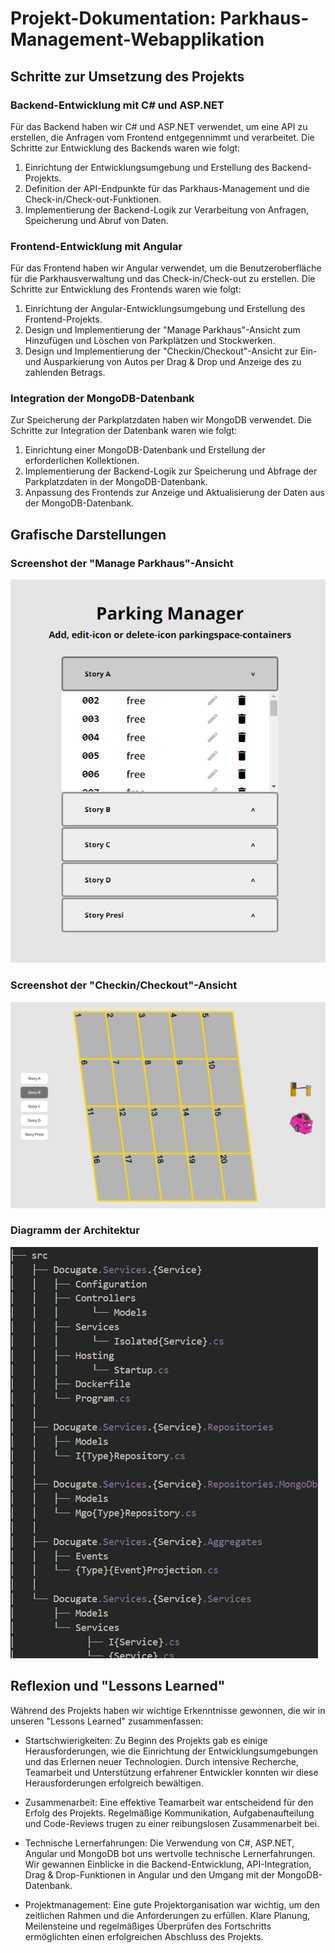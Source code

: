 # Projekt-Dokumentation: Parkhaus-Management-Webapplikation

## Schritte zur Umsetzung des Projekts

### Backend-Entwicklung mit C# und ASP.NET

Für das Backend haben wir C# und ASP.NET verwendet, um eine API zu erstellen, die Anfragen vom Frontend entgegennimmt und verarbeitet. Die Schritte zur Entwicklung des Backends waren wie folgt:

1. Einrichtung der Entwicklungsumgebung und Erstellung des Backend-Projekts.
2. Definition der API-Endpunkte für das Parkhaus-Management und die Check-in/Check-out-Funktionen.
3. Implementierung der Backend-Logik zur Verarbeitung von Anfragen, Speicherung und Abruf von Daten.

### Frontend-Entwicklung mit Angular

Für das Frontend haben wir Angular verwendet, um die Benutzeroberfläche für die Parkhausverwaltung und das Check-in/Check-out zu erstellen. Die Schritte zur Entwicklung des Frontends waren wie folgt:

1. Einrichtung der Angular-Entwicklungsumgebung und Erstellung des Frontend-Projekts.
2. Design und Implementierung der "Manage Parkhaus"-Ansicht zum Hinzufügen und Löschen von Parkplätzen und Stockwerken.
3. Design und Implementierung der "Checkin/Checkout"-Ansicht zur Ein- und Ausparkierung von Autos per Drag & Drop und Anzeige des zu zahlenden Betrags.

### Integration der MongoDB-Datenbank

Zur Speicherung der Parkplatzdaten haben wir MongoDB verwendet. Die Schritte zur Integration der Datenbank waren wie folgt:

1. Einrichtung einer MongoDB-Datenbank und Erstellung der erforderlichen Kollektionen.
2. Implementierung der Backend-Logik zur Speicherung und Abfrage der Parkplatzdaten in der MongoDB-Datenbank.
3. Anpassung des Frontends zur Anzeige und Aktualisierung der Daten aus der MongoDB-Datenbank.

## Grafische Darstellungen

### Screenshot der "Manage Parkhaus"-Ansicht

![Manage Parkhaus](/manage_parkhaus_screenshot.png)

### Screenshot der "Checkin/Checkout"-Ansicht

![Checkin/Checkout](/checkin_checkout_screenshot.png)

### Diagramm der Architektur

![Architekturdiagramm](/architektur_diagramm.png)

## Reflexion und "Lessons Learned"

Während des Projekts haben wir wichtige Erkenntnisse gewonnen, die wir in unseren "Lessons Learned" zusammenfassen:

- Startschwierigkeiten: Zu Beginn des Projekts gab es einige Herausforderungen, wie die Einrichtung der Entwicklungsumgebungen und das Erlernen neuer Technologien. Durch intensive Recherche, Teamarbeit und Unterstützung erfahrener Entwickler konnten wir diese Herausforderungen erfolgreich bewältigen.

- Zusammenarbeit: Eine effektive Teamarbeit war entscheidend für den Erfolg des Projekts. Regelmäßige Kommunikation, Aufgabenaufteilung und Code-Reviews trugen zu einer reibungslosen Zusammenarbeit bei.

- Technische Lernerfahrungen: Die Verwendung von C#, ASP.NET, Angular und MongoDB bot uns wertvolle technische Lernerfahrungen. Wir gewannen Einblicke in die Backend-Entwicklung, API-Integration, Drag & Drop-Funktionen in Angular und den Umgang mit der MongoDB-Datenbank.

- Projektmanagement: Eine gute Projektorganisation war wichtig, um den zeitlichen Rahmen und die Anforderungen zu erfüllen. Klare Planung, Meilensteine und regelmäßiges Überprüfen des Fortschritts ermöglichten einen erfolgreichen Abschluss des Projekts.
